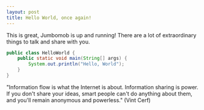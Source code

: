 ```yaml
---
layout: post
title: Hello World, once again!
---
```


This is great, Jumbomob is up and running! 
There are a lot of extraordinary things to talk and share with you.

```java
public class HelloWorld {
    public static void main(String[] args) {
        System.out.println("Hello, World");
    }
}
```

"Information flow is what the Internet is about. Information sharing is power. If you don't share your ideas, smart people can't do anything about them, and you'll remain anonymous and powerless." (Vint Cerf)

